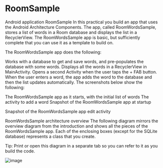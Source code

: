 # RoomSample
Android application RoomSample
In this practical you build an app that uses the Android Architecture Components. The app, called RoomWordsSample, stores a list of words in a Room database and displays the list in a RecyclerView. The RoomWordsSample app is basic, but sufficiently complete that you can use it as a template to build on.

The RoomWordsSample app does the following:

Works with a database to get and save words, and pre-populates the database with some words.
Displays all the words in a RecyclerView in MainActivity.
Opens a second Activity when the user taps the + FAB button. When the user enters a word, the app adds the word to the database and then the list updates automatically.
The screenshots below show the following:

The RoomWordsSample app as it starts, with the initial list of words
The activity to add a word
Snapshot of the RoomWordsSample app at startup 

Snapshot of the RoomWordsSample app edit activity 

RoomWordsSample architecture overview
The following diagram mirrors the overview diagram from the introduction and shows all the pieces of the RoomWordsSample app. Each of the enclosing boxes (except for the SQLite database) represents a class that you create.

Tip: Print or open this diagram in a separate tab so you can refer to it as you build the code.

![image](https://user-images.githubusercontent.com/68777214/204503075-21d542b6-9ef3-4062-ac3c-09ced4aaccbc.png)

